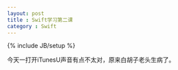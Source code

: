 ```yaml
---
layout: post
title : Swift学习第二课 
category : Swift
---
```

{% include JB/setup %}

今天一打开iTunesU声音有点不太对，原来白胡子老头生病了。

